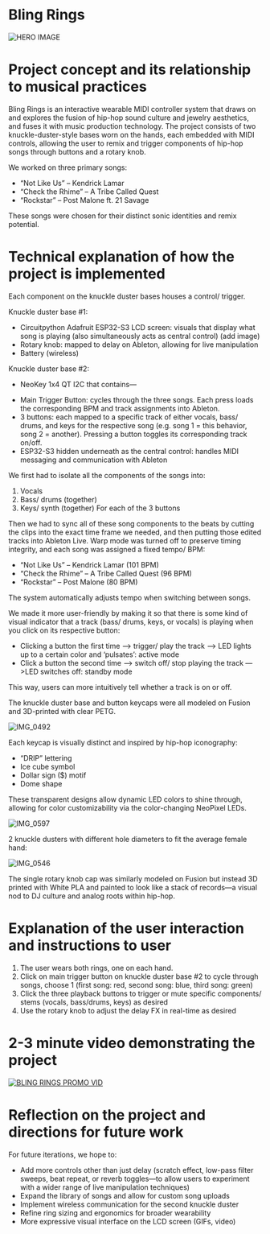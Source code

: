 # Bling Rings
![HERO IMAGE](https://github.com/user-attachments/assets/da000c84-6a02-40bd-bede-6b5361a7c383)

# Project concept and its relationship to musical practices
Bling Rings is an interactive wearable MIDI controller system that draws on and explores the fusion of hip-hop sound culture and jewelry aesthetics, and fuses it with music production technology. The project consists of two knuckle-duster-style bases worn on the hands, each embedded with MIDI controls, allowing the user to remix and trigger components of hip-hop songs through buttons and a rotary knob.

We worked on three primary songs:
* “Not Like Us” – Kendrick Lamar
* “Check the Rhime” – A Tribe Called Quest
* “Rockstar” – Post Malone ft. 21 Savage
  
These songs were chosen for their distinct sonic identities and remix potential.

# Technical explanation of how the project is implemented
Each component on the knuckle duster bases houses a control/ trigger.

Knuckle duster base #1:
* Circuitpython Adafruit ESP32-S3 LCD screen: visuals that display what song is playing (also simultaneously acts as central control)
(add image)
* Rotary knob: mapped to delay on Ableton, allowing for live manipulation
* Battery (wireless)

Knuckle duster base #2:
- NeoKey 1x4 QT I2C that contains— 
* Main Trigger Button: cycles through the three songs. Each press loads the corresponding BPM and track assignments into Ableton.
* 3 buttons: each mapped to a specific track of either vocals, bass/ drums, and keys for the respective song (e.g. song 1 = this behavior, song 2 = another). Pressing a button toggles its corresponding track on/off.
* ESP32-S3 hidden underneath as the central control: handles MIDI messaging and communication with Ableton

We first had to isolate all the components of the songs into:
1. Vocals
2. Bass/ drums (together)
3. Keys/ synth (together)
For each of the 3 buttons

Then we had to sync all of these song components to the beats by cutting the clips into the exact time frame we needed, and then putting those edited tracks into Ableton Live. Warp mode was turned off to preserve timing integrity, and each song was assigned a fixed tempo/ BPM:
* “Not Like Us” – Kendrick Lamar (101 BPM)
* “Check the Rhime” – A Tribe Called Quest (96 BPM)
* “Rockstar” – Post Malone (80 BPM)

 The system automatically adjusts tempo when switching between songs.

We made it more user-friendly by making it so that there is some kind of visual indicator that a track (bass/ drums, keys, or vocals) is playing when you click on its respective button:
- Clicking a button the first time —> trigger/ play the track —> LED lights up to a certain color and ‘pulsates’: active mode
- Click a button the second time —> switch off/ stop playing the track —>LED switches off: standby mode

This way, users can more intuitively tell whether a track is on or off.

The knuckle duster base and button keycaps were all modeled on Fusion and 3D-printed with clear PETG. 

![IMG_0492](https://github.com/user-attachments/assets/9052f962-c03b-4d49-8d5d-0fcfd865186e)

Each keycap is visually distinct and inspired by hip-hop iconography:
- “DRIP” lettering
- Ice cube symbol
- Dollar sign ($) motif
- Dome shape

These transparent designs allow dynamic LED colors to shine through, allowing for color customizability via the color-changing NeoPixel LEDs.

![IMG_0597](https://github.com/user-attachments/assets/269282d9-df81-4f04-9e1e-a43d2afb754f)

2 knuckle dusters with different hole diameters to fit the average female hand:

![IMG_0546](https://github.com/user-attachments/assets/5e2272b4-eaab-4312-863c-0e1180f7601b)

The single rotary knob cap was similarly modeled on Fusion but instead 3D printed with White PLA and painted to look like a stack of records—a visual nod to DJ culture and analog roots within hip-hop.

# Explanation of the user interaction and instructions to user
1. The user wears both rings, one on each hand.
2. Click on main trigger button on knuckle duster base #2 to cycle through songs, choose 1 (first song: red, second song: blue, third song: green)
3. Click the three playback buttons to trigger or mute specific components/ stems (vocals, bass/drums, keys) as desired
4. Use the rotary knob to adjust the delay FX in real-time as desired

# 2-3 minute video demonstrating the project
[![BLING RINGS PROMO VID](https://img.youtube.com/vi/1083501949/0.jpg)](https://player.vimeo.com/video/1083501949?h=05c6164faf&badge=0&autopause=0&player_id=0&app_id=58479)

# Reflection on the project and directions for future work
For future iterations, we hope to:
- Add more controls other than just delay (scratch effect, low-pass filter sweeps, beat repeat, or reverb toggles—to allow users to experiment with a wider range of live manipulation techniques)
- Expand the library of songs and allow for custom song uploads
- Implement wireless communication for the second knuckle duster
- Refine ring sizing and ergonomics for broader wearability
- More expressive visual interface on the LCD screen (GIFs, video)
